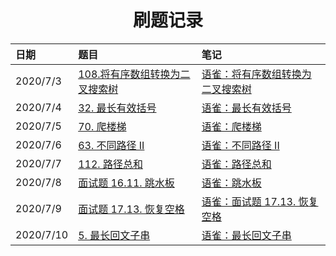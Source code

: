 <h1 align="center">
    刷题记录
</h1>


| 日期      | 题目                                                         | 笔记                                                         |
| :-------- | :----------------------------------------------------------- | :----------------------------------------------------------- |
| 2020/7/3  | [108.将有序数组转换为二叉搜索树](https://leetcode-cn.com/problems/convert-sorted-array-to-binary-search-tree/) | [语雀：将有序数组转换为二叉搜索树](https://www.yuque.com/zhoujx/study/hy9l2c) |
| 2020/7/4  | [32. 最长有效括号](https://leetcode-cn.com/problems/longest-valid-parentheses/) | [语雀：最长有效括号](https://www.yuque.com/zhoujx/study/howh9y) |
| 2020/7/5  | [70. 爬楼梯](https://leetcode-cn.com/problems/climbing-stairs/) | [语雀：爬楼梯](https://www.yuque.com/zhoujx/study/ngav2a)    |
| 2020/7/6  | [63. 不同路径 II](https://leetcode-cn.com/problems/unique-paths-ii/) | [语雀：不同路径 II](https://www.yuque.com/zhoujx/study/hu3cha) |
| 2020/7/7  | [112. 路径总和](https://leetcode-cn.com/problems/path-sum/)  | [语雀：路径总和](https://www.yuque.com/zhoujx/study/nm4rei)  |
| 2020/7/8  | [面试题 16.11. 跳水板](https://leetcode-cn.com/problems/diving-board-lcci/) | [语雀：跳水板](https://www.yuque.com/zhoujx/study/xtu1ig)    |
| 2020/7/9  | [面试题 17.13. 恢复空格](https://leetcode-cn.com/problems/re-space-lcci/) | [语雀：面试题 17.13. 恢复空格](https://www.yuque.com/zhoujx/study/cf7s09) |
| 2020/7/10 | [5. 最长回文子串](https://leetcode-cn.com/problems/longest-palindromic-substring/) | [语雀：最长回文子串](https://www.yuque.com/zhoujx/study/va6doo) |

